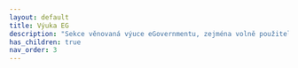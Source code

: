 ```yaml
---
layout: default
title: Výuka EG
description: "Sekce věnovaná výuce eGovernmentu, zejména volně použitelným podkladům pro výuku na jakékoliv úrovni."
has_children: true
nav_order: 3
---
```


